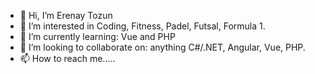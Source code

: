 - 👋 Hi, I’m Erenay Tozun
- 👀 I’m interested in Coding, Fitness, Padel, Futsal, Formula 1.
- 🌱 I’m currently learning: Vue and PHP
- 💞️ I’m looking to collaborate on: anything C#/.NET, Angular, Vue, PHP.
- 📫 How to reach me.....

<!---
ET026/ET026 is a ✨ special ✨ repository because its `README.md` (this file) appears on your GitHub profile.
You can click the Preview link to take a look at your changes.
--->

